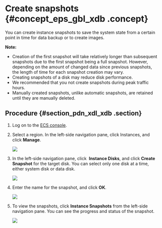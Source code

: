 # Create snapshots {#concept_eps_gbl_xdb .concept}

You can create instance snapshots to save the system state from a certain point in time for data backup or to create images.

**Note:** 

-   Creation of the first snapshot will take relatively longer than subsequent snapshots due to the first snapshot being a full snapshot. However, depending on the amount of changed data since previous snapshots, the length of time for each snapshot creation may vary.
-   Creating snapshots of a disk may reduce disk performance.
-   We recommended that you not create snapshots during peak traffic hours.
-   Manually created snapshots, unlike automatic snapshots, are retained until they are manually deleted.

## Procedure {#section_pdn_xdl_xdb .section}

1.  Log on to the [ECS console](https://ecs.console.aliyun.com/#/home).
2.  Select a region. In the left-side navigation pane, click Instances, and click **Manage**.

    ![](http://static-aliyun-doc.oss-cn-hangzhou.aliyuncs.com/assets/img/9687/15353522684545_en-US.png)

3.  In the left-side navigation pane, click  **Instance Disks**, and click **Create Snapshot** for the target disk. You can select only one disk at a time, either system disk or data disk.

    ![](http://static-aliyun-doc.oss-cn-hangzhou.aliyuncs.com/assets/img/9687/15353522694530_en-US.png)

4.  Enter the name for the snapshot, and click **OK**.

    ![](http://static-aliyun-doc.oss-cn-hangzhou.aliyuncs.com/assets/img/9687/15353522694550_en-US.png)

5.  To view the snapshots, click **Instance Snapshots** from the left-side navigation pane. You can see the progress and status of the snapshot.

    ![](http://static-aliyun-doc.oss-cn-hangzhou.aliyuncs.com/assets/img/9687/15353522694552_en-US.png)


